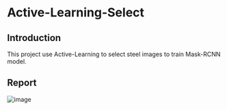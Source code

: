# Active-Learning-Select
## Introduction
   This project use Active-Learning to select steel images to train Mask-RCNN model.
## Report
   ![image](https://github.com/Ray-red-byte/Active-Learning-Select/assets/72739609/d6d8c674-97cc-47e4-8d2f-a5e6b8338c62)

